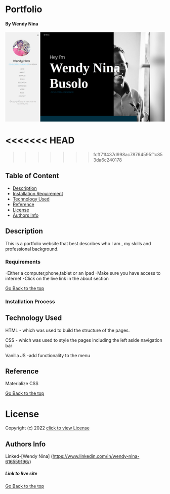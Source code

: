 # Portfolio

#### By Wendy Nina
<img src="./Assets/portfolio.png">

<<<<<<< HEAD
=======

>>>>>>> fcff71f437d998ac78764595f1c853da6c240178
## Table of Content

+ [Description](#description)
+ [Installation Requirement](#Installation)
+ [Technology Used](#technology-used)
+ [Reference](#reference)
+ [License](#license)
+ [Authors Info](#author-Info)

## Description
This is a portfolio website that best describes who I am , my skills and professional background.
### Requirements
-Either a computer,phone,tablet or an Ipad
-Make sure you have access to internet
-Click on the live link in the about section

[Go Back to the top](#Portfolio)

### Installation Process
## Technology Used
HTML - which was used to build the structure of the pages.

 CSS - which was used to style the pages including the left aside navigation bar

 Vanilla JS -add functionality to the menu

## Reference
Materialize CSS

[Go Back to the top](#Portfolio)

# License
Copyright (c) 2022 [click to view License](LICENSE)

## Authors Info
Linked-[Wendy Nina]
(https://www.linkedin.com/in/wendy-nina-616559196/)

##### Link to live site
[Go Back to the top](#Portfolio)
